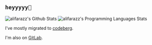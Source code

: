 ## `heyyyyy👋`

<img alt="alifarazz's Github Stats" src="https://github-readme-stats.vercel.app/api?username=alifarazz&show_icons=true&include_all_commits=true&hide_border=true"/>

<img alt="alifarazz's Programming Languages Stats" src="https://github-readme-stats.vercel.app/api/top-langs/?username=alifarazz&layout=compact&hide_border=true"/>

I've mostly migrated to [codeberg](https://codeberg.org/alifara).

I'm also on [GitLab](https://gitlab.com/alifarazz).
